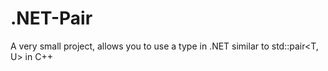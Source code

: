 # .NET-Pair
A very small project, allows you to use a type in .NET similar to std::pair&lt;T, U> in C++
